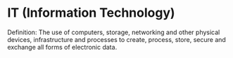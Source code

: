 # IT (Information Technology)

Definition: The use of computers, storage, networking and other physical devices, infrastructure and processes to create, process, store, secure and exchange all forms of electronic data.